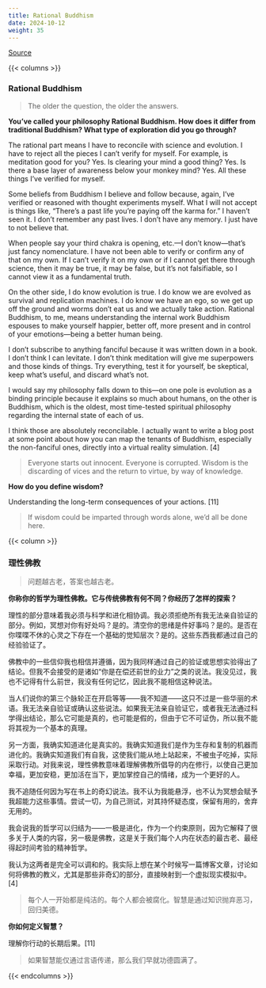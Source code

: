 ```yaml
---
title: Rational Buddhism
date: 2024-10-12
weight: 35
---
```


[Source](https://www.navalmanack.com/almanack-of-naval-ravikant/rational-buddhism)

{{< columns >}}

### Rational Buddhism

> The older the question, the older the answers.

**You’ve called your philosophy Rational Buddhism. How does it differ from traditional Buddhism? What type of exploration did you go through?**

The rational part means I have to reconcile with science and evolution. I have to reject all the pieces I can’t verify for myself. For example, is meditation good for you? Yes. Is clearing your mind a good thing? Yes. Is there a base layer of awareness below your monkey mind? Yes. All these things I’ve verified for myself.

Some beliefs from Buddhism I believe and follow because, again, I’ve verified or reasoned with thought experiments myself. What I will not accept is things like, “There’s a past life you’re paying off the karma for.” I haven’t seen it. I don’t remember any past lives. I don’t have any memory. I just have to not believe that.

When people say your third chakra is opening, etc.—I don’t know—that’s just fancy nomenclature. I have not been able to verify or confirm any of that on my own. If I can’t verify it on my own or if I cannot get there through science, then it may be true, it may be false, but it’s not falsifiable, so I cannot view it as a fundamental truth.

On the other side, I do know evolution is true. I do know we are evolved as survival and replication machines. I do know we have an ego, so we get up off the ground and worms don’t eat us and we actually take action. Rational Buddhism, to me, means understanding the internal work Buddhism espouses to make yourself happier, better off, more present and in control of your emotions—being a better human being.

I don’t subscribe to anything fanciful because it was written down in a book. I don’t think I can levitate. I don’t think meditation will give me superpowers and those kinds of things. Try everything, test it for yourself, be skeptical, keep what’s useful, and discard what’s not.

I would say my philosophy falls down to this—on one pole is evolution as a binding principle because it explains so much about humans, on the other is Buddhism, which is the oldest, most time-tested spiritual philosophy regarding the internal state of each of us.

I think those are absolutely reconcilable. I actually want to write a blog post at some point about how you can map the tenants of Buddhism, especially the non-fanciful ones, directly into a virtual reality simulation. [4]

> Everyone starts out innocent. Everyone is corrupted. Wisdom is the discarding of vices and the return to virtue, by way of knowledge.

**How do you define wisdom?**

Understanding the long-term consequences of your actions. [11]

> If wisdom could be imparted through words alone, we’d all be done here.

{{< column >}}

### 理性佛教

> 问题越古老，答案也越古老。

**你称你的哲学为理性佛教。它与传统佛教有何不同？你经历了怎样的探索？**

理性的部分意味着我必须与科学和进化相协调。我必须拒绝所有我无法亲自验证的部分。例如，冥想对你有好处吗？是的。清空你的思绪是件好事吗？是的。是否在你喋喋不休的心灵之下存在一个基础的觉知层次？是的。这些东西我都通过自己的经验验证了。

佛教中的一些信仰我也相信并遵循，因为我同样通过自己的验证或思想实验得出了结论。但我不会接受的是诸如“你是在偿还前世的业力”之类的说法。我没见过，我也不记得有什么前世，我没有任何记忆，因此我不能相信这种说法。

当人们说你的第三个脉轮正在开启等等——我不知道——这只不过是一些华丽的术语。我无法亲自验证或确认这些说法。如果我无法亲自验证它，或者我无法通过科学得出结论，那么它可能是真的，也可能是假的，但由于它不可证伪，所以我不能将其视为一个基本的真理。

另一方面，我确实知道进化是真实的。我确实知道我们是作为生存和复制的机器而进化的。我确实知道我们有自我，这使我们能从地上站起来，不被虫子吃掉，实际采取行动。对我来说，理性佛教意味着理解佛教所倡导的内在修行，以使自己更加幸福，更加安稳，更加活在当下，更加掌控自己的情绪，成为一个更好的人。

我不追随任何因为写在书上的奇幻说法。我不认为我能悬浮，也不认为冥想会赋予我超能力这些事情。尝试一切，为自己测试，对其持怀疑态度，保留有用的，舍弃无用的。

我会说我的哲学可以归结为——一极是进化，作为一个约束原则，因为它解释了很多关于人类的内容，另一极是佛教，这是关于我们每个人内在状态的最古老、最经得起时间考验的精神哲学。

我认为这两者是完全可以调和的。我实际上想在某个时候写一篇博客文章，讨论如何将佛教的教义，尤其是那些非奇幻的部分，直接映射到一个虚拟现实模拟中。[4]

> 每个人一开始都是纯洁的。每个人都会被腐化。智慧是通过知识抛弃恶习，回归美德。

**你如何定义智慧？**

理解你行动的长期后果。[11]

> 如果智慧能仅通过言语传递，那么我们早就功德圆满了。

{{< endcolumns >}}
